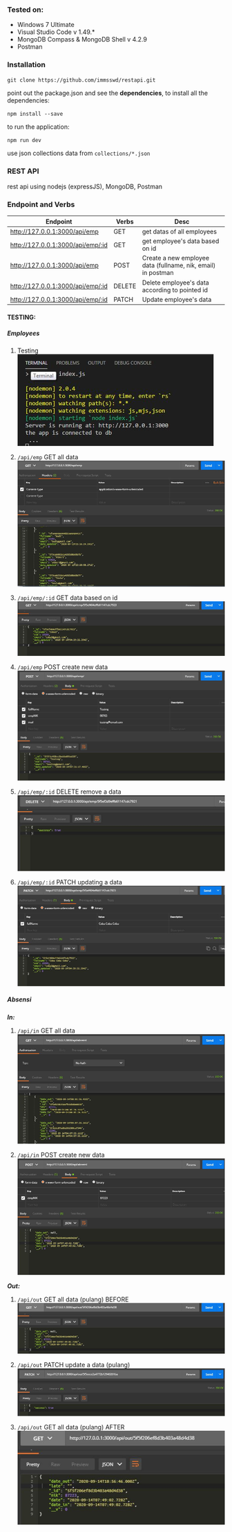 ### Tested on:
- Windows 7 Ultimate
- Visual Studio Code v 1.49.*
- MongoDB Compass & MongoDB Shell v 4.2.9
- Postman

### Installation
```
git clone https://github.com/immsswd/restapi.git
```
point out the package.json and see the **dependencies**, to install all the dependencies:
```
npm install --save
```

to run the application:
```bash
npm run dev
```

use json collections data from `collections/*.json`

### REST API
rest api using nodejs (expressJS), MongoDB, Postman

### Endpoint and Verbs

| Endpoint  |Verbs   |Desc   |
|---|---|---|
| http://127.0.0.1:3000/api/emp  |GET   | get datas of all employees  |
| http://127.0.0.1:3000/api/emp/:id  |GET   | get employee's data based on id|
| http://127.0.0.1:3000/api/emp  |POST   | Create a new employee data (fullname, nik, email) in postman  |
| http://127.0.0.1:3000/api/emp/:id  |DELETE   | Delete employee's data according to pointed id  |
| http://127.0.0.1:3000/api/emp/:id |PATCH   | Update employee's data  |

#### TESTING:

##### Employees
1. Testing
![npm run dev](assets/img/run.JPG "run")

2. `/api/emp` GET all data
![npm run dev](assets/img/02_get-api-emp.JPG "get api/emp")

3. `/api/emp/:id` GET data based on id
![npm run dev](assets/img/03_get-api-emp-id.JPG "get api/emp/:id")

4. `/api/emp` POST create new data
![npm run dev](assets/img/04_post-api-emp.JPG "post api/emp")

5. `/api/emp/:id` DELETE remove a data
![npm run dev](assets/img/05_delete-api-emp-id.JPG "delete api/emp")

6. `/api/emp/:id` PATCH updating a data
![npm run dev](assets/img/06_patch-api-emp-id.JPG "patch api/emp")


##### Absensi
***In:***
1. `/api/in` GET all data
![npm run dev](assets/img/07_get-api-absensi.JPG "get api/in")

2. `/api/in` POST create new data
![npm run dev](assets/img/08_post-api-absensi-nik.JPG "post api/in")

***Out:***
1. `/api/out` GET all data (pulang) BEFORE
![npm run dev](assets/img/10_api-out-date_out_before.JPG "post api/out")

2. `/api/out` PATCH update a data (pulang)
![npm run dev](assets/img/09_patch-api-out-date_out.JPG "post api/out")

3. `/api/out` GET all data (pulang) AFTER
![npm run dev](assets/img/11_api-out-date_out_after.JPG "post api/out")